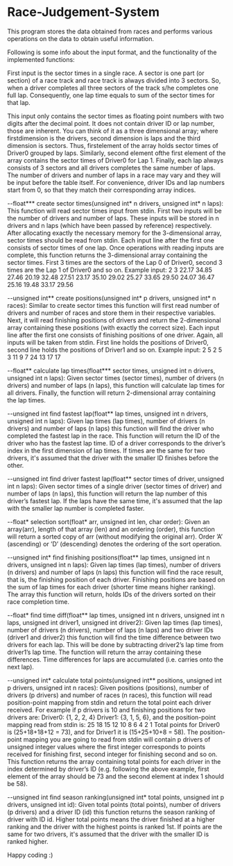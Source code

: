 # Race-Judgement-System
This program stores the data obtained from races and performs various operations on the data to obtain useful information.

Following is some info about the input format, and the functionality of the implemented functions:


First input is the sector times in a single race. A sector is one part (or section) of
a race track and race track is always divided into 3 sectors. So, when a driver completes all three
sectors of the track s/he completes one full lap. Consequently, one lap time equals to sum of the
sector times for that lap. 

This input only contains the sector times as floating point numbers with two digits after the
decimal point. It does not contain driver ID or lap number, those are inherent. You can think
of it as a three dimensional array; where firstdimension is the drivers, second dimension is laps 
and the third dimension is sectors. Thus, firstelement of the array holds sector times of
Driver0 grouped by laps. Similarly, second element ofthe first element of the array
contains the sector times of Driver0 for Lap 1.
Finally, each lap always consists of 3 sectors and all drivers completes the same number of laps.
The number of drivers and number of laps in a race may vary and they will be input before
the table itself. For convenience, driver IDs and lap numbers start from 0, so that they match
their corresponding array indices.



--float*** create sector times(unsigned int* n drivers, unsigned int* n laps):
This function will read sector times input from stdin. First two inputs will be the number of
drivers and number of laps. These inputs will be stored in n drivers and n laps (which
have been passed by reference) respectively. After allocating exactly the necessary memory
for the 3-dimensional array, sector times should be read from stdin. Each input line after the
first one consists of sector times of one lap. Once operations with reading inputs are complete,
this function returns the 3-dimensional array containing the sector times. First 3 times
are the sectors of the Lap 0 of Driver0, second 3 times are the Lap 1 of Driver0 and so on.
Example
input:
2 3
22.17 34.85 27.46
20.19 32.48 27.51
23.17 35.10 29.02
25.27 33.65 29.50
24.07 36.47 25.16
19.48 33.17 29.56


--unsigned int** create positions(unsigned int* p drivers, unsigned int* n races):
Similar to create sector times this function will first read number of drivers and number
of races and store them in their respective variables. Next, it will read finishing positions
of drivers and return the 2-dimensional array containing these positions (with exactly the
correct size). Each input line after the first one consists of finishing positions of one driver.
Again, all inputs will be taken from stdin. First line holds the positions of Driver0, second
line holds the positions of Driver1 and so on. 
Example input:
2 5
2 5 3 11 9
7 24 13 17 17


--float** calculate lap times(float*** sector times, unsigned int n drivers, unsigned int n laps):
Given sector times (sector times), number of drivers (n drivers) and number of laps
(n laps), this function will calculate lap times for all drivers. Finally, the function will
return 2-dimensional array containing the lap times. 


--unsigned int find fastest lap(float** lap times, unsigned int n drivers, unsigned int n laps):
Given lap times (lap times), number of drivers (n drivers) and number of laps (n laps)
this function will find the driver who completed the fastest lap in the race. This function will return the ID
of the driver who has the fastest lap time. ID of a driver corresponds to the driver’s index
in the first dimension of lap times. If times are the same for two drivers, it's assumed that the
driver with the smaller ID finishes before the other.


--unsigned int find driver fastest lap(float** sector times of driver, unsigned int n laps):
Given sector times of a single driver (sector times of driver) and number of laps (n laps),
this function will return the lap number of this driver’s fastest lap. If the laps have the same
time, it's assumed that the lap with the smaller lap number is completed faster.


--float* selection sort(float* arr, unsigned int len, char order): 
Given an array(arr), length of that array (len) and an ordering (order), this function will return a sorted
copy of arr (without modifying the original arr). Order ’A’ (ascending) or ’D’ (descending)
denotes the ordering of the sort operation.


--unsigned int* find finishing positions(float** lap times, unsigned int n drivers, unsigned int n laps): 
Given lap times (lap times), number of drivers (n drivers) and number of laps (n laps)
this function will find the race result, that is, the finishing position
of each driver. Finishing positions are based on the sum of lap times for each driver (shorter
time means higher ranking). The array this function will return, holds IDs of the drivers
sorted on their race completion time.


--float* find time diff(float** lap times, unsigned int n drivers, unsigned int n laps, unsigned int driver1, unsigned int driver2): 
Given lap times (lap times), number of drivers (n drivers), number of laps (n laps)
and two driver IDs (driver1 and driver2) this function will find the time difference
between two drivers for each lap. This will be done by subtracting driver2’s lap time
from driver1’s lap time. The function will return the array containing these differences.
Time differences for laps are accumulated (i.e. carries onto the next lap).


--unsigned int* calculate total points(unsigned int** positions, unsigned int p drivers, unsigned int n races): 
Given positions (positions), number of drivers (p drivers) and number of races (n races),
this function will read position-point mapping from stdin and
return the total point each driver received. For example if p drivers is 10 and finishing
positions for two drivers are:
Driver0: {1, 2, 2, 4}
Driver1: {3, 1, 5, 6},
and the position-point mapping read from stdin is:
25 18 15 12 10 8 6 4 2 1
Total points for Driver0 is (25+18+18+12 = 73), and for Driver1 it is (15+25+10+8 = 58).
The position-point mapping you are going to read from stdin will contain p drivers of
unsigned integer values where the first integer corresponds to points received for finishing
first, second integer for finishing second and so on. This function returns the array
containing total points for each driver in the index determined by driver’s ID (e.g. following
the above example, first element of the array should be 73 and the second element at index
1 should be 58).


--unsigned int find season ranking(unsigned int* total points, unsigned int p drivers, unsigned int id): 
Given total points (total points), number of drivers (p drivers) and
a driver ID (id) this function returns the season ranking of driver
with ID id. Higher total points means the driver finished at a higher ranking
and the driver with the highest points is ranked 1st. If points are the same for
two drivers, it's assumed that the driver with the smaller ID is ranked higher.


Happy coding :)
